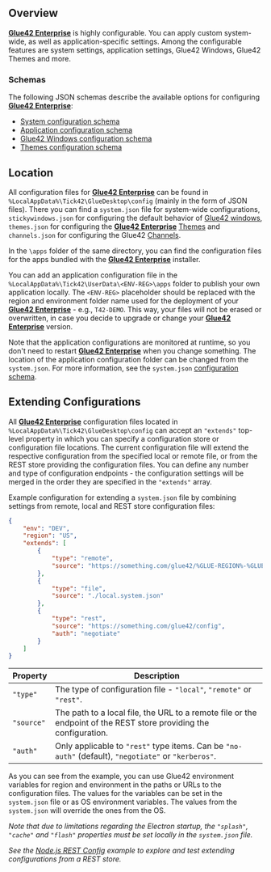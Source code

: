 ## Overview

[**Glue42 Enterprise**](https://glue42.com/enterprise/) is highly configurable. You can apply custom system-wide, as well as application-specific settings. Among the configurable features are system settings, application settings, Glue42 Windows, Glue42 Themes and more.

### Schemas

The following JSON schemas describe the available options for configuring [**Glue42 Enterprise**](https://glue42.com/enterprise/):

- [System configuration schema](../../../assets/configuration/system.json)
- [Application configuration schema](../../../assets/configuration/application.json)
- [Glue42 Windows configuration schema](../../../assets/configuration/stickywindows.json)
- [Themes configuration schema](../../../assets/configuration/themes.json)

## Location

All configuration files for [**Glue42 Enterprise**](https://glue42.com/enterprise/) can be found in `%LocalAppData%\Tick42\GlueDesktop\config` (mainly in the form of JSON files). There you can find a `system.json` file for system-wide configurations, `stickywindows.json` for configuring the default behavior of [Glue42 windows](../../../glue42-concepts/windows/window-management/overview/index.html), `themes.json` for configuring the [**Glue42 Enterprise**](https://glue42.com/enterprise/) [Themes](../../../glue42-concepts/windows/themes/index.html) and `channels.json` for configuring the Glue42 [Channels](../../../glue42-concepts/data-sharing-between-apps/channels/overview/index.html).

In the `\apps` folder of the same directory, you can find the configuration files for the apps bundled with the [**Glue42 Enterprise**](https://glue42.com/enterprise/) installer.   

You can add an application configuration file in the `%LocalAppData%\Tick42\UserData\<ENV-REG>\apps` folder to publish your own application locally. The `<ENV-REG>` placeholder should be replaced with the region and environment folder name used for the deployment of your [**Glue42 Enterprise**](https://glue42.com/enterprise/) - e.g., `T42-DEMO`. This way, your files will not be erased or overwritten, in case you decide to upgrade or change your [**Glue42 Enterprise**](https://glue42.com/enterprise/) version.  

Note that the application configurations are monitored at runtime, so you don't need to restart [**Glue42 Enterprise**](https://glue42.com/enterprise/) when you change something. The location of the application configuration folder can be changed from the `system.json`. For more information, see the `system.json` [configuration schema](../../../assets/configuration/system.json).

## Extending Configurations

<glue42 name="addClass" class="colorSection" element="p" text="Available since Glue42 Enterprise 3.10">

All [**Glue42 Enterprise**](https://glue42.com/enterprise/) configuration files located in `%LocalAppData%\Tick42\GlueDesktop\config` can accept an `"extends"` top-level property in which you can specify a configuration store or configuration file locations. The current configuration file will extend the respective configuration from the specified local or remote file, or from the REST store providing the configuration files. You can define any number and type of configuration endpoints - the configuration settings will be merged in the order they are specified in the `"extends"` array.

Example configuration for extending a `system.json` file by combining settings from remote, local and REST store configuration files:

```json
{
    "env": "DEV",
    "region": "US",
    "extends": [
        { 
            "type": "remote", 
            "source": "https://something.com/glue42/%GLUE-REGION%-%GLUE-ENV%.system.json"
        },
        { 
            "type": "file", 
            "source": "./local.system.json" 
        },
        { 
            "type": "rest", 
            "source": "https://something.com/glue42/config",
            "auth": "negotiate"
        }             
    ]
}
```

| Property | Description |
|----------|-------------|
| `"type"` | The type of configuration file - `"local"`, `"remote"` or `"rest"`. |
| `"source"` | The path to a local file, the URL to a remote file or the endpoint of the REST store providing the configuration. |
| `"auth"` | Only applicable to `"rest"` type items. Can be `"no-auth"` (default), `"negotiate"` or `"kerberos"`. |

As you can see from the example, you can use Glue42 environment variables for region and environment in the paths or URLs to the configuration files. The values for the variables can be set in the `system.json` file or as OS environment variables. The values from the `system.json` will override the ones from the OS.

*Note that due to limitations regarding the Electron startup, the `"splash"`, `"cache"` and `"flash"` properties must be set locally in the `system.json` file.*

*See the [Node.js REST Config](https://github.com/Tick42/rest-config-example-node-js) example to explore and test extending configurations from a REST store.*